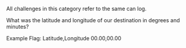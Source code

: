 All challenges in this category refer to the same can log.

What was the latitude and longitude of our destination in degrees and minutes?

Example Flag: Latitude,Longitude 00.00,00.00

